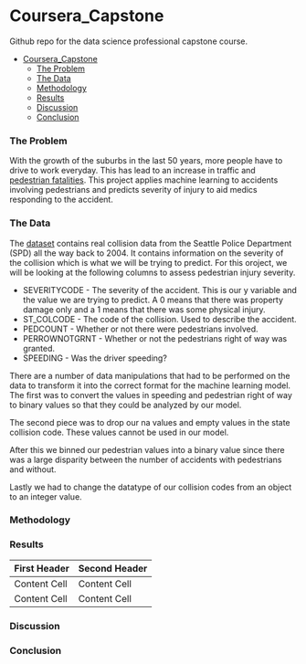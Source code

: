 # Coursera_Capstone
Github repo for the data science professional capstone course.
- [Coursera_Capstone](#coursera_capstone)
    - [The Problem](#the-problem)
    - [The Data](#the-data)
    - [Methodology](#methodology)
    - [Results](#results)
    - [Discussion](#discussion)
    - [Conclusion](#conclusion)

### The Problem

With the growth of the suburbs in the last 50 years, more people have to drive to work everyday. This has lead to an increase in traffic and [pedestrian fatalities](https://www.ghsa.org/resources/news-releases/pedestrians20). This project applies machine learning to accidents involving pedestrians and predicts severity of injury to aid medics responding to the accident. 


### The Data

The [dataset](https://www.seattle.gov/Documents/Departments/SDOT/GIS/Collisions_OD.pdf) contains real collision data from the Seattle Police Department (SPD) all the way back to 2004. It contains information on the severity of the collision which is what we will be trying to predict. For this oroject, we will be looking at the following columns to assess pedestrian injury severity.

* SEVERITYCODE - The severity of the accident. This is our y variable and the value we are trying to predict. A 0 means that there was property damage only and a 1 means that there was some physical injury.
* ST_COLCODE - The code of the collision. Used to describe the accident.
* PEDCOUNT - Whether or not there were pedestrians involved.
* PERROWNOTGRNT - Whether or not the pedestrians right of way was granted.
* SPEEDING - Was the driver speeding?

There are a number of data manipulations that had to be performed on the data to transform it into the correct format for the machine learning model. The first was to convert the values in speeding and pedestrian right of way to binary values so that they could be analyzed by our model.

The second piece was to drop our na values and empty values in the state collision code. These values cannot be used in our model.

After this we binned our pedestrian values into a binary value since there was a large disparity between the number of accidents with pedestrians and without. 

Lastly we had to change the datatype of our collision codes from an object to an integer value.

### Methodology



### Results

| First Header  | Second Header |
| ------------- | ------------- |
| Content Cell  | Content Cell  |
| Content Cell  | Content Cell  |

### Discussion

### Conclusion

